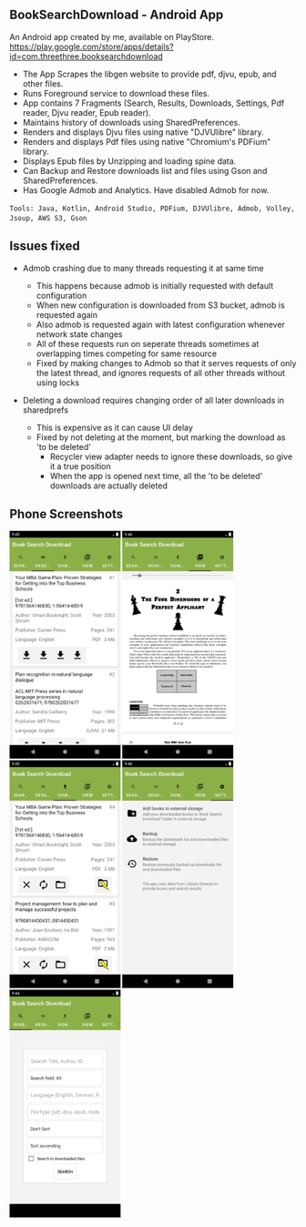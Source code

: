 ## BookSearchDownload - Android App

An Android app created by me, available on PlayStore. <br>
https://play.google.com/store/apps/details?id=com.threethree.booksearchdownload <br>

* The App Scrapes the libgen website to provide pdf, djvu, epub, and other files. <br>
* Runs Foreground service to download these files. <br>
* App contains 7 Fragments (Search, Results, Downloads, Settings, Pdf reader, Djvu reader, Epub reader). <br>
* Maintains history of downloads using SharedPreferences. <br>
* Renders and displays Djvu files using native "DJVUlibre" library. <br>
* Renders and displays Pdf files using native "Chromium's PDFium" library. <br>
* Displays Epub files by Unzipping and loading spine data. <br>
* Can Backup and Restore downloads list and files using Gson and SharedPreferences. <br>
* Has Google Admob and Analytics. Have disabled Admob for now.<br>

`Tools: Java, Kotlin, Android Studio, PDFium, DJVUlibre, Admob, Volley, Jsoup,
AWS S3, Gson` <br>

## Issues fixed

* Admob crashing due to many threads requesting it at same time
  * This happens because admob is initially requested with default configuration
  * When new configuration is downloaded from S3 bucket, admob is requested again
  * Also admob is requested again with latest configuration whenever network state changes
  * All of these requests run on seperate threads sometimes at overlapping times competing for same resource
  * Fixed by making changes to Admob so that it serves requests of only the latest thread, and ignores requests of all other threads without using locks
  
* Deleting a download requires changing order of all later downloads in sharedprefs
  * This is expensive as it can cause UI delay
  * Fixed by not deleting at the moment, but marking the download as 'to be deleted'
    * Recycler view adapter needs to ignore these downloads, so give it a true position
    * When the app is opened next time, all the 'to be deleted' downloads are actually deleted <br>

## Phone Screenshots

<span>
<img src="2.png" height="400">
<img src="4.png" height="400">
<img src="3.png" height="400">
<img src="5.png" height="400">
<img src="1.png" height="400">
</span>
